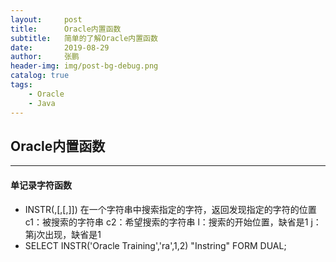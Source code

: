 ```yaml
---
layout:     post 
title:      Oracle内置函数
subtitle:   简单的了解Oracle内置函数
date:       2019-08-29 
author:     张鹏
header-img: img/post-bg-debug.png
catalog: true   
tags:                              
    - Oracle
    - Java
---
```


## Oracle内置函数
------
#### 单记录字符函数

- INSTR(<c1>,<c2>[,<l>[,<j>]])
在一个字符串中搜索指定的字符，返回发现指定的字符的位置
c1：被搜索的字符串
c2：希望搜索的字符串
l：搜索的开始位置，缺省是1
j：第j次出现，缺省是1
- SELECT INSTR('Oracle Training','ra',1,2) "Instring" FORM DUAL;